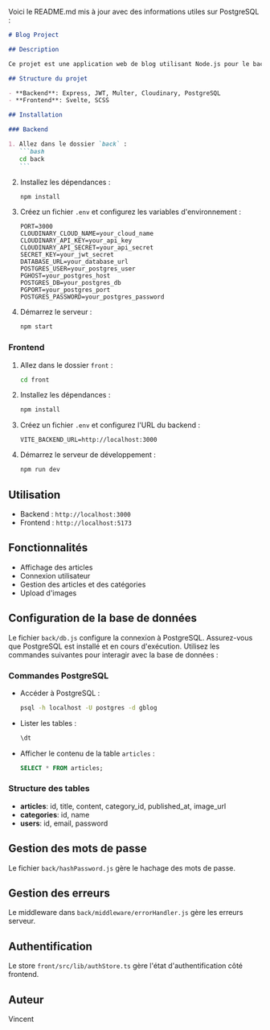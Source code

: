 Voici le README.md mis à jour avec des informations utiles sur PostgreSQL :

````markdown
# Blog Project

## Description

Ce projet est une application web de blog utilisant Node.js pour le backend et Svelte pour le frontend. Il permet de gérer des articles, des catégories et l'authentification des utilisateurs.

## Structure du projet

- **Backend**: Express, JWT, Multer, Cloudinary, PostgreSQL
- **Frontend**: Svelte, SCSS

## Installation

### Backend

1. Allez dans le dossier `back` :
   ```bash
   cd back
   ```
````

2. Installez les dépendances :
   ```bash
   npm install
   ```
3. Créez un fichier `.env` et configurez les variables d'environnement :
   ```plaintext
   PORT=3000
   CLOUDINARY_CLOUD_NAME=your_cloud_name
   CLOUDINARY_API_KEY=your_api_key
   CLOUDINARY_API_SECRET=your_api_secret
   SECRET_KEY=your_jwt_secret
   DATABASE_URL=your_database_url
   POSTGRES_USER=your_postgres_user
   PGHOST=your_postgres_host
   POSTGRES_DB=your_postgres_db
   PGPORT=your_postgres_port
   POSTGRES_PASSWORD=your_postgres_password
   ```
4. Démarrez le serveur :
   ```bash
   npm start
   ```

### Frontend

1. Allez dans le dossier `front` :
   ```bash
   cd front
   ```
2. Installez les dépendances :
   ```bash
   npm install
   ```
3. Créez un fichier `.env` et configurez l'URL du backend :
   ```plaintext
   VITE_BACKEND_URL=http://localhost:3000
   ```
4. Démarrez le serveur de développement :
   ```bash
   npm run dev
   ```

## Utilisation

- Backend : `http://localhost:3000`
- Frontend : `http://localhost:5173`

## Fonctionnalités

- Affichage des articles
- Connexion utilisateur
- Gestion des articles et des catégories
- Upload d'images

## Configuration de la base de données

Le fichier `back/db.js` configure la connexion à PostgreSQL. Assurez-vous que PostgreSQL est installé et en cours d'exécution. Utilisez les commandes suivantes pour interagir avec la base de données :

### Commandes PostgreSQL

- Accéder à PostgreSQL :
  ```bash
  psql -h localhost -U postgres -d gblog
  ```
- Lister les tables :
  ```sql
  \dt
  ```
- Afficher le contenu de la table `articles` :
  ```sql
  SELECT * FROM articles;
  ```

### Structure des tables

- **articles**: id, title, content, category_id, published_at, image_url
- **categories**: id, name
- **users**: id, email, password

## Gestion des mots de passe

Le fichier `back/hashPassword.js` gère le hachage des mots de passe.

## Gestion des erreurs

Le middleware dans `back/middleware/errorHandler.js` gère les erreurs serveur.

## Authentification

Le store `front/src/lib/authStore.ts` gère l'état d'authentification côté frontend.

## Auteur

Vincent

```

```
